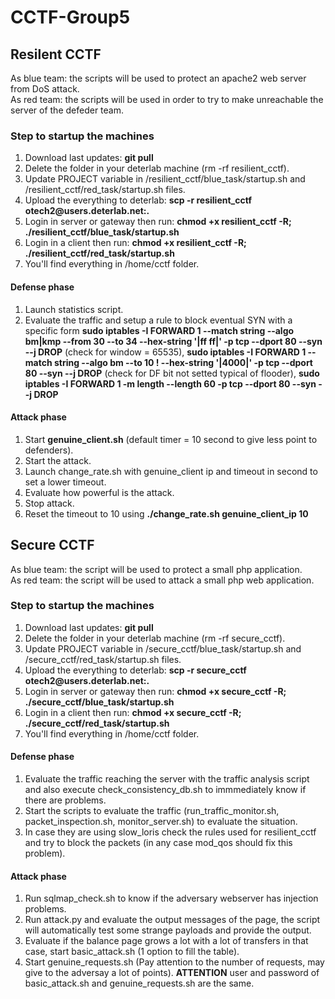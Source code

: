 # CCTF-Group5

## Resilent CCTF
As blue team: the scripts will be used to protect an apache2 web server from DoS attack.  
As red team: the scripts will be used in order to try to make unreachable the server of the defeder team.

### Step to startup the machines
1) Download last updates: **git pull**  
2) Delete the folder in your deterlab machine (rm -rf resilient_cctf).  
3) Update PROJECT variable in /resilient_cctf/blue_task/startup.sh and /resilient_cctf/red_task/startup.sh files.  
4) Upload the everything to deterlab: **scp -r resilient_cctf otech2<id>@users.deterlab.net:.**  
5) Login in server or gateway then run: **chmod +x resilient_cctf -R; ./resilient_cctf/blue_task/startup.sh**  
6) Login in a client then run: **chmod +x resilient_cctf -R; ./resilient_cctf/red_task/startup.sh**  
7) You'll find everything in /home/cctf folder.  

#### Defense phase
1) Launch statistics script.
2) Evaluate the traffic and setup a rule to block eventual SYN with a specific form **sudo iptables -I FORWARD 1 --match string --algo bm|kmp --from 30 --to 34 --hex-string '|ff ff|' -p tcp --dport 80 --syn --j DROP** (check for window = 65535), **sudo iptables -I FORWARD 1 --match string --algo bm --to 10 ! --hex-string '|4000|' -p  tcp --dport 80 --syn --j DROP** (check for DF bit not setted typical of flooder), **sudo iptables -I FORWARD 1 -m length --length 60 -p tcp --dport 80 --syn --j DROP**

#### Attack phase
1) Start **genuine_client.sh** (default timer = 10 second to give less point to defenders).  
2) Start the attack.  
3) Launch change_rate.sh with genuine_client ip and timeout in second to set a lower timeout.  
4) Evaluate how powerful is the attack.  
5) Stop attack.  
6) Reset the timeout to 10 using **./change_rate.sh genuine_client_ip 10**   

## Secure CCTF
As blue team: the script will be used to protect a small php application.  
As red team: the script will be used to attack a small php web application.  

### Step to startup the machines
1) Download last updates: **git pull**  
2) Delete the folder in your deterlab machine (rm -rf secure_cctf).  
3) Update PROJECT variable in /secure_cctf/blue_task/startup.sh and /secure_cctf/red_task/startup.sh files.  
4) Upload the everything to deterlab: **scp -r secure_cctf otech2<id>@users.deterlab.net:.**  
5) Login in server or gateway then run: **chmod +x secure_cctf -R; ./secure_cctf/blue_task/startup.sh**  
6) Login in a client then run: **chmod +x secure_cctf -R; ./secure_cctf/red_task/startup.sh**  
7) You'll find everything in /home/cctf folder.  

#### Defense phase
1) Evaluate the traffic reaching the server with the traffic analysis script and also execute check_consistency_db.sh to immmediately know if there are problems.  
2) Start the scripts to evaluate the traffic (run_traffic_monitor.sh, packet_inspection.sh, monitor_server.sh) to evaluate the situation.  
3) In case they are using slow_loris check the rules used for resilient_cctf and try to block the packets (in any case mod_qos should fix this problem).  

#### Attack phase
1) Run sqlmap_check.sh to know if the adversary webserver has injection problems.  
2) Run attack.py and evaluate the output messages of the page, the script will automatically test some strange payloads and provide the output.  
3) Evaluate if the balance page grows a lot with a lot of transfers in that case, start basic_attack.sh (1 option to fill the table).  
4) Start genuine_requests.sh (Pay attention to the number of requests, may give to the adversay a lot of points). **ATTENTION** user and password of basic_attack.sh and genuine_requests.sh are the same.    